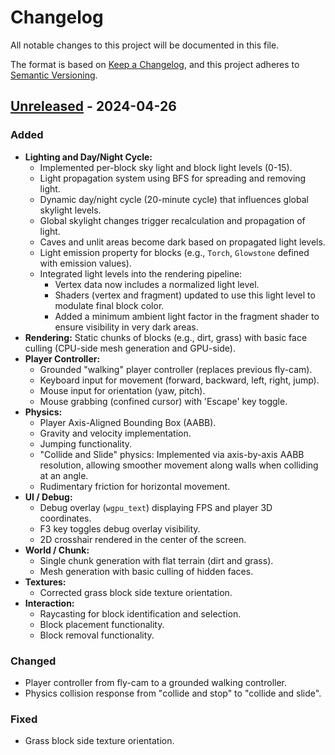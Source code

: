# Changelog

All notable changes to this project will be documented in this file.

The format is based on [Keep a Changelog](https://keepachangelog.com/en/1.1.0/),
and this project adheres to [Semantic Versioning](https://semver.org/spec/v2.0.0.html).

## [Unreleased] - 2024-04-26

### Added
- **Lighting and Day/Night Cycle:**
  - Implemented per-block sky light and block light levels (0-15).
  - Light propagation system using BFS for spreading and removing light.
  - Dynamic day/night cycle (20-minute cycle) that influences global skylight levels.
  - Global skylight changes trigger recalculation and propagation of light.
  - Caves and unlit areas become dark based on propagated light levels.
  - Light emission property for blocks (e.g., `Torch`, `Glowstone` defined with emission values).
  - Integrated light levels into the rendering pipeline:
    - Vertex data now includes a normalized light level.
    - Shaders (vertex and fragment) updated to use this light level to modulate final block color.
    - Added a minimum ambient light factor in the fragment shader to ensure visibility in very dark areas.
- **Rendering:** Static chunks of blocks (e.g., dirt, grass) with basic face culling (CPU-side mesh generation and GPU-side).
- **Player Controller:**
    - Grounded "walking" player controller (replaces previous fly-cam).
    - Keyboard input for movement (forward, backward, left, right, jump).
    - Mouse input for orientation (yaw, pitch).
    - Mouse grabbing (confined cursor) with 'Escape' key toggle.
- **Physics:**
    - Player Axis-Aligned Bounding Box (AABB).
    - Gravity and velocity implementation.
    - Jumping functionality.
    - "Collide and Slide" physics: Implemented via axis-by-axis AABB resolution, allowing smoother movement along walls when colliding at an angle.
    - Rudimentary friction for horizontal movement.
- **UI / Debug:**
    - Debug overlay (`wgpu_text`) displaying FPS and player 3D coordinates.
    - F3 key toggles debug overlay visibility.
    - 2D crosshair rendered in the center of the screen.
- **World / Chunk:**
    - Single chunk generation with flat terrain (dirt and grass).
    - Mesh generation with basic culling of hidden faces.
- **Textures:**
    - Corrected grass block side texture orientation.
- **Interaction:**
    - Raycasting for block identification and selection.
    - Block placement functionality.
    - Block removal functionality.

### Changed
- Player controller from fly-cam to a grounded walking controller.
- Physics collision response from "collide and stop" to "collide and slide".

### Fixed
- Grass block side texture orientation.

[Unreleased]: https://github.com/placeholder-username/placeholder-repo/compare/v0.1.0...HEAD
<!-- Possible future release link -->
<!-- [0.1.0]: https://github.com/placeholder-username/placeholder-repo/releases/tag/v0.1.0 -->
